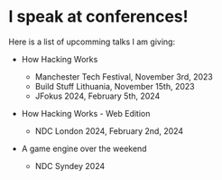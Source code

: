 # I speak at conferences!

Here is a list of upcomming talks I am giving:

- How Hacking Works
    - Manchester Tech Festival, November 3rd, 2023
    - Build Stuff Lithuania, November 15th, 2023
    - JFokus 2024, February 5th, 2024

- How Hacking Works - Web Edition
    - NDC London 2024, February 2nd, 2024

- A game engine over the weekend
    - NDC Syndey 2024
